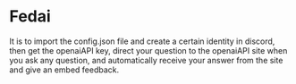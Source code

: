 # Fedai
It is to import the config.json file and create a certain identity in discord, then get the openaiAPI key, direct your question to the openaiAPI site when you ask any question, and automatically receive your answer from the site and give an embed feedback.
